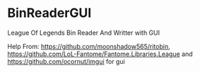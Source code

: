 # BinReaderGUI
League Of Legends Bin Reader And Writter with GUI

Help From: https://github.com/moonshadow565/ritobin, https://github.com/LoL-Fantome/Fantome.Libraries.League and https://github.com/ocornut/imgui for gui
